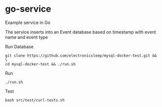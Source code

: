 # go-service

Example service in Go

The service inserts into an Event database based on timestamp with event name and event type

Run Database
```
git clone https://github.com/electronicsleep/mysql-docker-test.git && \
cd mysql-docker-test && ./run.sh
```

Run
```
./run.sh
```

Test
```
bash src/test/curl-tests.sh
```
